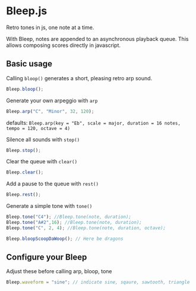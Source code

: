 Bleep.js
========

Retro tones in js, one note at a time. 

With Bleep, notes are appended to an asynchronous playback queue. This allows composing scores directly in javascript. 

Basic usage
-----------

Calling `bloop()` generates a short, pleasing retro arp sound.
~~~ js
Bleep.bloop();
~~~


Generate your own arpeggio with `arp`
~~~ js
Bleep.arp("C", "Minor", 32, 120); 
~~~
defaults: ```Bleep.arp(key = "Eb", scale = major, duration = 16 notes, tempo = 120, octave = 4)```

Silence all sounds with `stop()`
~~~ js
Bleep.stop();
~~~

Clear the queue with `clear()`
~~~ js
Bleep.clear();
~~~

Add a pause to the queue with `rest()`
~~~ js
Bleep.rest();
~~~

Generate a simple tone with `tone()`
~~~ js
Bleep.tone("C4"); //Bleep.tone(note, duration);
Bleep.tone("A#2",16); //Bleep.tone(note, duration);
Bleep.tone("C", 2, 4); //Bleep.tone(note, duration, octave);
~~~

~~~ js
Bleep.bloopScoopDaWoop(); // Here be dragons
~~~

Configure your Bleep
--------
Adjust these before calling arp, bloop, tone
~~~ js
Bleep.waveform = "sine"; // indicate sine, sqaure, sawtooth, triangle
~~~
